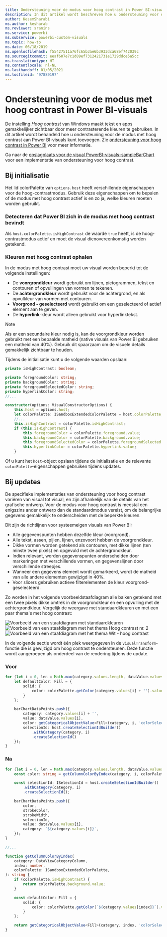 ```yaml
---
title: Ondersteuning voor de modus voor hoog contrast in Power BI-visuals in ingesloten analyses in Power BI voor betere ingesloten BI-inzichten
description: In dit artikel wordt beschreven hoe u ondersteuning voor de modus met hoog contrast aan Power BI-visuals kunt toevoegen. Maak betere geïntegreerde BI-inzichten mogelijk met geïntegreerde analytische gegevens voor Power BI.
author: KesemSharabi
ms.author: kesharab
ms.reviewer: sranins
ms.service: powerbi
ms.subservice: powerbi-custom-visuals
ms.topic: how-to
ms.date: 06/18/2019
ms.openlocfilehash: f55427511a76fc65b3ae6b3933dca68ef742039c
ms.sourcegitcommit: eeaf607e7c1d89ef7312421731e1729ddce5a5cc
ms.translationtype: HT
ms.contentlocale: nl-NL
ms.lasthandoff: 01/05/2021
ms.locfileid: "97889197"
---
```

# <a name="high-contrast-mode-support-in-power-bi-visuals"></a>Ondersteuning voor de modus met hoog contrast in Power BI-visuals

De instelling *Hoog contrast* van Windows maakt tekst en apps gemakkelijker zichtbaar door meer contrasterende kleuren te gebruiken. In dit artikel wordt behandeld hoe u ondersteuning voor de modus met hoog contrast aan Power BI-visuals kunt toevoegen. Zie [ondersteuning voor hoog contrast in Power BI](https://powerbi.microsoft.com/blog/power-bi-desktop-june-2018-feature-summary/#highContrast) voor meer informatie.

Ga naar de [opslagplaats voor de visual PowerBI-visuals-sampleBarChart](https://github.com/Microsoft/PowerBI-visuals-sampleBarChart/commit/61011c82b66ca0d3321868f1d089c65101ca42e6) voor een implementatie van ondersteuning voor hoog contrast.

## <a name="on-initialization"></a>Bij initialisatie

Het lid colorPalette van `options.host` heeft verschillende eigenschappen voor de hoog-contrastmodus. Gebruik deze eigenschappen om te bepalen of de modus met hoog contrast actief is en zo ja, welke kleuren moeten worden gebruikt.

### <a name="detect-that-power-bi-is-in-high-contrast-mode"></a>Detecteren dat Power BI zich in de modus met hoog contrast bevindt

Als `host.colorPalette.isHighContrast` de waarde `true` heeft, is de hoog-contrastmodus actief en moet de visual dienovereenkomstig worden getekend.

### <a name="get-high-contrast-colors"></a>Kleuren met hoog contrast ophalen

In de modus met hoog contrast moet uw visual worden beperkt tot de volgende instellingen:

* De **voorgrondkleur** wordt gebruikt om lijnen, pictogrammen, tekst en contouren of opvullingen van vormen te tekenen.
* De **achtergrondkleur** wordt gebruikt voor de achtergrond, en als opvulkleur van vormen met contouren.
* **Voorgrond - geselecteerd** wordt gebruikt om een geselecteerd of actief element aan te geven.
* De **hyperlink**-kleur wordt alleen gebruikt voor hyperlinktekst.

> [!NOTE]
> Als er een secundaire kleur nodig is, kan de voorgrondkleur worden gebruikt met een bepaalde matheid (native visuals van Power BI gebruiken een matheid van 40%). Gebruik dit spaarzaam om de visuele details gemakkelijk zichtbaar te houden.

Tijdens de initialisatie kunt u de volgende waarden opslaan:

```typescript
private isHighContrast: boolean;

private foregroundColor: string;
private backgroundColor: string;
private foregroundSelectedColor: string;
private hyperlinkColor: string;
//...

constructor(options: VisualConstructorOptions) {
    this.host = options.host;
    let colorPalette: ISandboxExtendedColorPalette = host.colorPalette;
    //...
    this.isHighContrast = colorPalette.isHighContrast;
    if (this.isHighContrast) {
        this.foregroundColor = colorPalette.foreground.value;
        this.backgroundColor = colorPalette.background.value;
        this.foregroundSelectedColor = colorPalette.foregroundSelected.value;
        this.hyperlinkColor = colorPalette.hyperlink.value;
    }
```

Of u kunt het `host`-object opslaan tijdens de initialisatie en de relevante `colorPalette`-eigenschappen gebruiken tijdens updates.

## <a name="on-update"></a>Bij updates

De specifieke implementaties van ondersteuning voor hoog contrast variëren van visual tot visual, en zijn afhankelijk van de details van het grafische ontwerp. Voor de modus voor hoog contrast is meestal een enigszins ander ontwerp dan de standaardmodus vereist, om de belangrijke gegevens gemakkelijk te onderscheiden met de beperkte kleuren.

Dit zijn de richtlijnen voor systeemeigen visuals van Power BI:

* Alle gegevenspunten hebben dezelfde kleur (voorgrond).
* Alle tekst, assen, pijlen, lijnen, enzovoort hebben de voorgrondkleur.
* Dikke vormen worden getekend als contouren, met dikke lijnen (ten minste twee pixels) en opgevuld met de achtergrondkleur.
* Indien relevant, worden gegevenspunten onderscheiden door markeringen met verschillende vormen, en gegevenslijnen door verschillende streepjes.
* Wanneer een gegevens element wordt gemarkeerd, wordt de matheid van alle andere elementen gewijzigd in 40%.
* Voor slicers gebruiken actieve filterelementen de kleur voorgrond-geselecteerd.

Zo worden in het volgende voorbeeldstaafdiagram alle balken getekend met een twee pixels dikke omtrek in de voorgrondkleur en een opvulling met de achtergrondkleur. Vergelijk de weergave met standaardkleuren en met een paar thema's met hoog contrast:

![Voorbeeld van een staafdiagram met standaardkleuren](media/high-contrast-support/hc-samplebarchart-standard.png)
![Voorbeeld van een staafdiagram met het thema *Hoog contrast nr. 2*](media/high-contrast-support/hc-samplebarchart-dark2.png)
![Voorbeeld van een staafdiagram met het thema *Wit - hoog contrast*](media/high-contrast-support/hc-samplebarchart-white.png)

In de volgende sectie wordt één plek weergegeven in de `visualTransform`-functie die is gewijzigd om hoog contrast te ondersteunen. Deze functie wordt aangeroepen als onderdeel van de rendering tijdens de update.

### <a name="before"></a>Voor

```typescript
for (let i = 0, len = Math.max(category.values.length, dataValue.values.length); i < len; i++) {
    let defaultColor: Fill = {
        solid: {
            color: colorPalette.getColor(category.values[i] + '').value
        }
    };

    barChartDataPoints.push({
        category: category.values[i] + '',
        value: dataValue.values[i],
        color: getCategoricalObjectValue<Fill>(category, i, 'colorSelector', 'fill', defaultColor).solid.color,
        selectionId: host.createSelectionIdBuilder()
            .withCategory(category, i)
            .createSelectionId()
    });
}
```

### <a name="after"></a>Na

```typescript
for (let i = 0, len = Math.max(category.values.length, dataValue.values.length); i < len; i++) {
    const color: string = getColumnColorByIndex(category, i, colorPalette);

    const selectionId: ISelectionId = host.createSelectionIdBuilder()
        .withCategory(category, i)
        .createSelectionId();

    barChartDataPoints.push({
        color,
        strokeColor,
        strokeWidth,
        selectionId,
        value: dataValue.values[i],
        category: `${category.values[i]}`,
    });
}

//...

function getColumnColorByIndex(
    category: DataViewCategoryColumn,
    index: number,
    colorPalette: ISandboxExtendedColorPalette,
): string {
    if (colorPalette.isHighContrast) {
        return colorPalette.background.value;
    }

    const defaultColor: Fill = {
        solid: {
            color: colorPalette.getColor(`${category.values[index]}`).value,
        }
    };

    return getCategoricalObjectValue<Fill>(category, index, 'colorSelector', 'fill', defaultColor).solid.color;
}
```
